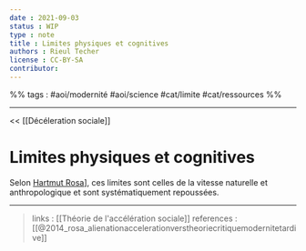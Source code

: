 ```yaml
---
date : 2021-09-03
status : WIP 
type : note 
title : Limites physiques et cognitives
authors : Rieul Techer
license : CC-BY-SA
contributor:
---
```


%% tags : #aoi/modernité #aoi/science #cat/limite #cat/ressources %% 

---

<< [[Décéleration sociale]]

Limites physiques et cognitives
===
Selon [Hartmut Rosa](https://fr.wikipedia.org/wiki/Hartmut_Rosa)], ces limites sont celles de la vitesse naturelle et anthropologique et sont systématiquement repoussées. 

---
> links : [[Théorie de l'accélération sociale]]
> references : [[@2014_rosa_alienationaccelerationverstheoriecritiquemodernitetardive]]